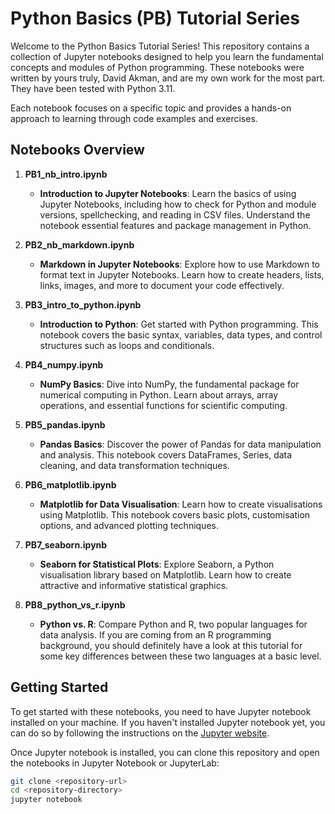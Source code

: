 # Python Basics (PB) Tutorial Series

Welcome to the Python Basics Tutorial Series! This repository contains a collection of Jupyter notebooks designed to help you learn the fundamental concepts and modules of Python programming. These notebooks were written by yours truly, David Akman, and are my own work for the most part. They have been tested with Python 3.11.

Each notebook focuses on a specific topic and provides a hands-on approach to learning through code examples and exercises.

## Notebooks Overview

1. **PB1_nb_intro.ipynb**
   - **Introduction to Jupyter Notebooks**: Learn the basics of using Jupyter Notebooks, including how to check for Python and module versions, spellchecking, and reading in CSV files. Understand the notebook essential features and package management in Python.

2. **PB2_nb_markdown.ipynb**
   - **Markdown in Jupyter Notebooks**: Explore how to use Markdown to format text in Jupyter Notebooks. Learn how to create headers, lists, links, images, and more to document your code effectively.

3. **PB3_intro_to_python.ipynb**
   - **Introduction to Python**: Get started with Python programming. This notebook covers the basic syntax, variables, data types, and control structures such as loops and conditionals.

4. **PB4_numpy.ipynb**
   - **NumPy Basics**: Dive into NumPy, the fundamental package for numerical computing in Python. Learn about arrays, array operations, and essential functions for scientific computing.

5. **PB5_pandas.ipynb**
   - **Pandas Basics**: Discover the power of Pandas for data manipulation and analysis. This notebook covers DataFrames, Series, data cleaning, and data transformation techniques.

6. **PB6_matplotlib.ipynb**
   - **Matplotlib for Data Visualisation**: Learn how to create visualisations using Matplotlib. This notebook covers basic plots, customisation options, and advanced plotting techniques.

7. **PB7_seaborn.ipynb**
   - **Seaborn for Statistical Plots**: Explore Seaborn, a Python visualisation library based on Matplotlib. Learn how to create attractive and informative statistical graphics.

8. **PB8_python_vs_r.ipynb**
   - **Python vs. R**: Compare Python and R, two popular languages for data analysis. If you are coming from an R programming background, you should definitely have a look at this tutorial for some key differences between these two languages at a basic level.

## Getting Started

To get started with these notebooks, you need to have Jupyter notebook installed on your machine. If you haven't installed Jupyter notebook yet, you can do so by following the instructions on the [Jupyter website](https://jupyter.org/install).

Once Jupyter notebook is installed, you can clone this repository and open the notebooks in Jupyter Notebook or JupyterLab:

```sh
git clone <repository-url>
cd <repository-directory>
jupyter notebook



